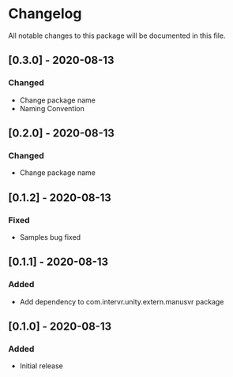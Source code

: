 # Changelog
All notable changes to this package will be documented in this file.

## [0.3.0] - 2020-08-13

### Changed

- Change package name
- Naming Convention

## [0.2.0] - 2020-08-13

### Changed

- Change package name

## [0.1.2] - 2020-08-13

### Fixed

- Samples bug fixed

## [0.1.1] - 2020-08-13

### Added

- Add dependency to com.intervr.unity.extern.manusvr package

## [0.1.0] - 2020-08-13

### Added

- Initial release
